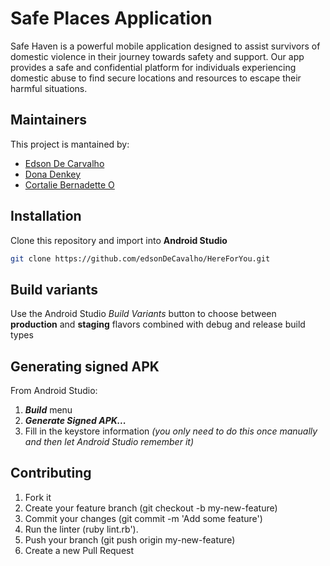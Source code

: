 # Safe Places Application

Safe Haven is a powerful mobile application designed to assist survivors of domestic violence in their journey towards safety and support. Our app provides a safe and confidential platform for individuals experiencing domestic abuse to find secure locations and resources to escape their harmful situations.

## Maintainers
This project is mantained by:
* [Edson De Carvalho](https://github.com/edsonDeCavalho)
* [Dona Denkey](https://github.com/Dona-dky)
* [Cortalie Bernadette O](https://github.com/coralieO)

## Installation
Clone this repository and import into **Android Studio**
```bash
git clone https://github.com/edsonDeCavalho/HereForYou.git
```


## Build variants
Use the Android Studio *Build Variants* button to choose between **production** and **staging** flavors combined with debug and release build types


## Generating signed APK
From Android Studio:
1. ***Build*** menu
2. ***Generate Signed APK...***
3. Fill in the keystore information *(you only need to do this once manually and then let Android Studio remember it)*

## Contributing

1. Fork it
2. Create your feature branch (git checkout -b my-new-feature)
3. Commit your changes (git commit -m 'Add some feature')
4. Run the linter (ruby lint.rb').
5. Push your branch (git push origin my-new-feature)
6. Create a new Pull Request
